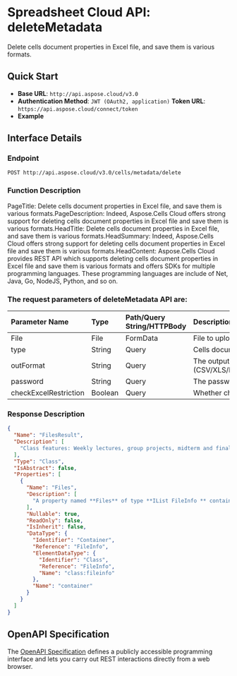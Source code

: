 # **Spreadsheet Cloud API: deleteMetadata**

Delete cells document properties in Excel file, and save them is various formats. 


## **Quick Start**

- **Base URL**: `http://api.aspose.cloud/v3.0`
- **Authentication Method**: `JWT (OAuth2, application)`  **Token URL**: `https://api.aspose.cloud/connect/token`
- **Example** 

## **Interface Details**

### **Endpoint** 

```
POST http://api.aspose.cloud/v3.0/cells/metadata/delete
```
### **Function Description**
PageTitle: Delete cells document properties in Excel file, and save them is various formats.PageDescription: Indeed, Aspose.Cells Cloud offers strong support for deleting cells document properties in Excel file and save them is various formats.HeadTitle:  Delete cells document properties in Excel file, and save them is various formats.HeadSummary: Indeed, Aspose.Cells Cloud offers strong support for deleting cells document properties in Excel file and save them is various formats.HeadContent: Aspose.Cells Cloud provides REST API which supports deleting cells document properties in Excel file and save them is various formats and offers SDKs for multiple programming languages. These programming languages are include of Net, Java, Go, NodeJS, Python, and so on.

### The request parameters of **deleteMetadata** API are: 

| Parameter Name | Type | Path/Query String/HTTPBody | Description | 
| :- | :- | :- |:- | 
|File|File|FormData|File to upload|
|type|String|Query|Cells document property name.|
|outFormat|String|Query|The output data file format.(CSV/XLS/HTML/MHTML/ODS/PDF/XML/TXT/TIFF/XLSB/XLSM/XLSX/XLTM/XLTX/XPS/PNG/JPG/JPEG/GIF/EMF/BMP/MD[Markdown]/Numbers)|
|password|String|Query|The password needed to open an Excel file.|
|checkExcelRestriction|Boolean|Query|Whether check restriction of excel file when user modify cells related objects.|

### **Response Description**
```json
{
  "Name": "FilesResult",
  "Description": [
    "Class features: Weekly lectures, group projects, midterm and final exams, and participation in class discussions."
  ],
  "Type": "Class",
  "IsAbstract": false,
  "Properties": [
    {
      "Name": "Files",
      "Description": [
        "A property named **Files** of type **IList FileInfo ** containing a collection of file information objects."
      ],
      "Nullable": true,
      "ReadOnly": false,
      "IsInherit": false,
      "DataType": {
        "Identifier": "Container",
        "Reference": "FileInfo",
        "ElementDataType": {
          "Identifier": "Class",
          "Reference": "FileInfo",
          "Name": "class:fileinfo"
        },
        "Name": "container"
      }
    }
  ]
}
```


## OpenAPI Specification

The [OpenAPI Specification](https://reference.aspose.cloud/cells/#/LightCellsController/DeleteMetadata) defines a publicly accessible programming interface and lets you carry out REST interactions directly from a web browser.

